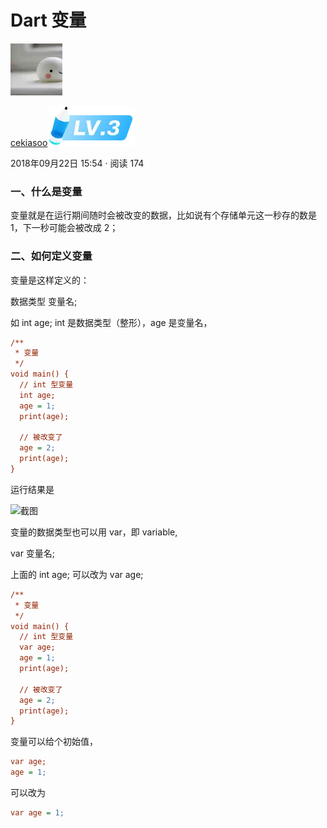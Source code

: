 # Dart 变量

[![img](./FILES/dart_var.md/7ada550c.webp)](https://juejin.cn/user/184373684214733)

[cekiasoo![lv-3](./FILES/dart_var.md/3a6db764.webp)](https://juejin.cn/user/184373684214733)

2018年09月22日 15:54 ·  阅读 174

### 一、什么是变量

变量就是在运行期间随时会被改变的数据，比如说有个存储单元这一秒存的数是 1，下一秒可能会被改成 2；

### 二、如何定义变量

变量是这样定义的：

数据类型 变量名;

如 int age; int 是数据类型（整形），age 是变量名，

```ini
/**
 * 变量
 */
void main() {
  // int 型变量
  int age;
  age = 1;
  print(age);

  // 被改变了
  age = 2;
  print(age);
}

```

运行结果是

![截图](https://p1-jj.byteimg.com/tos-cn-i-t2oaga2asx/gold-user-assets/2018/9/17/165e7d441e83cf99~tplv-t2oaga2asx-zoom-in-crop-mark:4536:0:0:0.image)



变量的数据类型也可以用 var，即 variable,

var 变量名;

上面的 int age; 可以改为 var age;

```ini
/**
 * 变量
 */
void main() {
  // int 型变量
  var age;
  age = 1;
  print(age);

  // 被改变了
  age = 2;
  print(age);
}

```

变量可以给个初始值，

```ini
var age;
age = 1;

```

可以改为

```ini
var age = 1;
```